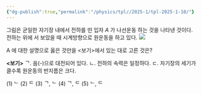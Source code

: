 ```yaml
---
{"dg-publish":true,"permalink":"/physics/tpl//2025-1/tpl-2025-1-10/"}
---
```


그림은 균일한 자기장 내에서 전하를 띤 입자 $A$ 가 나선운동 하는 것을 나타낸 것이다. 전하는 위에 서 보았을 때 시계방향으로 원운동을 하고 있다.
![](https://cdn.mathpix.com/cropped/2025_05_26_0679df0be5a6770361d8g-5.jpg?height=504&width=389&top_left_y=545&top_left_x=1634)

A 에 대한 설명으로 옳은 것만을 <보기>에서 있는 대로 고른 것은?

**<보기>**
ᄀ. 음(-)으로 대전되어 있다.
ㄴ. 전하의 속력은 일정하다.
ㄷ. 자기장의 세기가 클수록 원운동의 반지름은 크다.

(1) ᄂ
(2) ᄃ
(3) ᄀ, ᄂ
(4) ᄀ, ᄃ
(5) ᄂ, ᄃ
